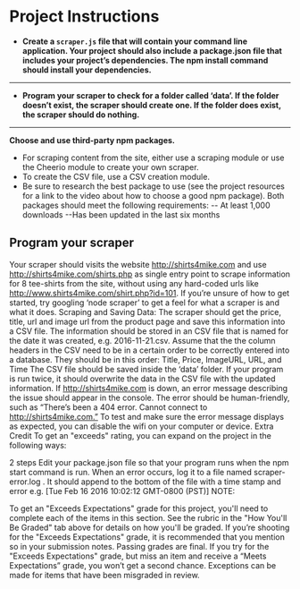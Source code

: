 # Project Instructions

- **Create a `scraper.js` file that will contain your command line application. Your project should also include a package.json file that includes your project’s dependencies. The npm install command should install your dependencies.**

---

- **Program your scraper to check for a folder called ‘data’. If the folder doesn’t exist, the scraper should create one. If the folder does exist, the scraper should do nothing.**

---

**Choose and use third-party npm packages.**

- For scraping content from the site, either use a scraping module or use the Cheerio module to create your own scraper.
- To create the CSV file, use a CSV creation module.
- Be sure to research the best package to use (see the project resources for a link to the video about how to choose a good npm package).
  Both packages should meet the following requirements:
  -- At least 1,000 downloads
  --Has been updated in the last six months

## Program your scraper

Your scraper should visits the website http://shirts4mike.com and use http://shirts4mike.com/shirts.php as single entry point to scrape information for 8 tee-shirts from the site, without using any hard-coded urls like http://www.shirts4mike.com/shirt.php?id=101. If you’re unsure of how to get started, try googling ‘node scraper’ to get a feel for what a scraper is and what it does.
Scraping and Saving Data:
The scraper should get the price, title, url and image url from the product page and save this information into a CSV file.
The information should be stored in an CSV file that is named for the date it was created, e.g. 2016-11-21.csv.
Assume that the the column headers in the CSV need to be in a certain order to be correctly entered into a database. They should be in this order: Title, Price, ImageURL, URL, and Time
The CSV file should be saved inside the ‘data’ folder.
If your program is run twice, it should overwrite the data in the CSV file with the updated information.
If http://shirts4mike.com is down, an error message describing the issue should appear in the console.
The error should be human-friendly, such as “There’s been a 404 error. Cannot connect to http://shirts4mike.com.”
To test and make sure the error message displays as expected, you can disable the wifi on your computer or device.
Extra Credit
To get an "exceeds" rating, you can expand on the project in the following ways:

2 steps
Edit your package.json file so that your program runs when the npm start command is run.
When an error occurs, log it to a file named scraper-error.log . It should append to the bottom of the file with a time stamp and error e.g. [Tue Feb 16 2016 10:02:12 GMT-0800 (PST)] <error message>
NOTE:

To get an "Exceeds Expectations" grade for this project, you'll need to complete each of the items in this section. See the rubric in the "How You'll Be Graded" tab above for details on how you'll be graded.
If you’re shooting for the "Exceeds Expectations" grade, it is recommended that you mention so in your submission notes.
Passing grades are final. If you try for the "Exceeds Expectations" grade, but miss an item and receive a “Meets Expectations” grade, you won’t get a second chance. Exceptions can be made for items that have been misgraded in review.
